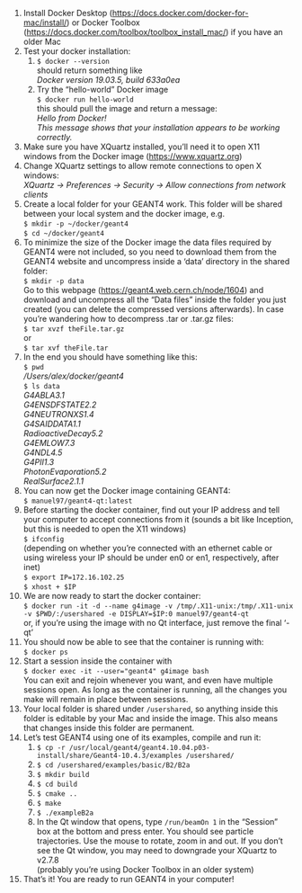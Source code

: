 1. Install Docker Desktop (https://docs.docker.com/docker-for-mac/install/) or Docker Toolbox (https://docs.docker.com/toolbox/toolbox_install_mac/) if you have an older Mac
2. Test your docker installation:
    1. `$ docker --version`<br>
    should return something like <br>
    _Docker version 19.03.5, build 633a0ea_
    2. Try the “hello-world” Docker image <br>
    `$ docker run hello-world` <br>
    this should pull the image and return a message: <br>
    _Hello from Docker!_ <br>
    _This message shows that your installation appears to be working correctly._
3. Make sure you have XQuartz installed, you’ll need it to open X11 windows from the Docker image (https://www.xquartz.org)
4. Change XQuartz settings to allow remote connections to open X windows: <br>
    _XQuartz -> Preferences -> Security -> Allow connections from network clients_
5. Create a local folder for your GEANT4 work. This folder will be shared between your local system and the docker image, e.g. <br>
    `$ mkdir -p ~/docker/geant4` <br>
    `$ cd ~/docker/geant4`
6. To minimize the size of the Docker image the data files required by GEANT4 were not included, so you need to download them from the GEANT4 website and uncompress inside a ‘data’ directory in the shared folder: <br>
    `$ mkdir -p data` <br>
    Go to this webpage (https://geant4.web.cern.ch/node/1604) and download and uncompress all the “Data files” inside the folder you just created (you can delete the compressed versions afterwards). In case you’re wandering how to decompress .tar or .tar.gz files: <br>
    `$ tar xvzf theFile.tar.gz` <br>
    or <br>
    `$ tar xvf theFile.tar`
7. In the end you should have something like this: <br>
    `$ pwd` <br>
    _/Users/alex/docker/geant4_ <br>
    `$ ls data` <br>
    _G4ABLA3.1 <br>
    G4ENSDFSTATE2.2 <br>
    G4NEUTRONXS1.4 <br>
    G4SAIDDATA1.1 <br>
    RadioactiveDecay5.2 <br>
    G4EMLOW7.3 <br>
    G4NDL4.5 <br>
    G4PII1.3 <br>
    PhotonEvaporation5.2 <br>
    RealSurface2.1.1_ <br>
8. You can now get the Docker image containing GEANT4: <br>
    `$ manuel97/geant4-qt:latest` <br>
9. Before starting the docker container, find out your IP address and tell your computer to accept connections from it (sounds a bit like Inception, but this is needed to open the X11 windows) <br>
    `$ ifconfig`<br>
    (depending on whether you’re connected with an ethernet cable or using wireless your IP should be under en0 or en1, respectively, after inet) <br>
    `$ export IP=172.16.102.25` <br>
    `$ xhost + $IP`
10. We are now ready to start the docker container: <br>
    `$ docker run -it -d --name g4image -v /tmp/.X11-unix:/tmp/.X11-unix -v $PWD/:/usershared -e DISPLAY=$IP:0 manuel97/geant4-qt` <br>
    or, if you’re using the image with no Qt interface, just remove the final ‘-qt’
11. You should now be able to see that the container is running with: <br>
    `$ docker ps`
12. Start a session inside the container with <br>
    `$ docker exec -it --user="geant4" g4image bash` <br>
    You can exit and rejoin whenever you want, and even have multiple sessions open. As long as the container is running, all the changes you make will remain in place between sessions.
13. Your local folder is shared under `/usershared`, so anything inside this folder is editable by your Mac and inside the image. This also means that changes inside this folder are permanent.
14. Let’s test GEANT4 using one of its examples, compile and run it: <br>
    1. `$ cp -r /usr/local/geant4/geant4.10.04.p03-install/share/Geant4-10.4.3/examples /usershared/`
    2. `$ cd /usershared/examples/basic/B2/B2a`
    3. `$ mkdir build`
    4. `$ cd build`
    5. `$ cmake ..`
    6. `$ make`
    7. `$ ./exampleB2a`
    8. In the Qt window that opens, type `/run/beamOn 1` in the “Session” box at the bottom and press enter. You should see particle trajectories. Use the mouse to rotate, zoom in and out.
    If you don’t see the Qt window, you may need to downgrade your XQuartz to v2.7.8 <br>
    (probably you’re using Docker Toolbox in an older system)
15. That’s it! You are ready to run GEANT4 in your computer!
